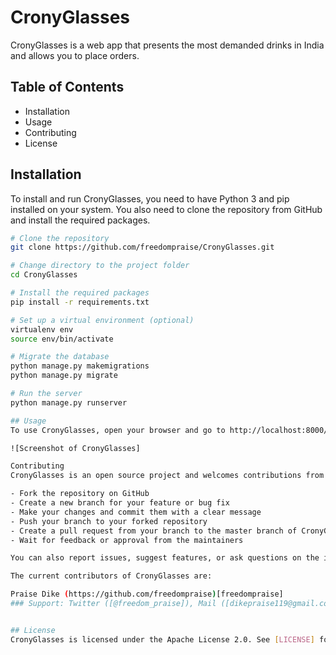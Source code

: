 # CronyGlasses

CronyGlasses is a web app that presents the most demanded drinks in India and allows you to place orders.

## Table of Contents

- Installation
- Usage
- Contributing
- License

## Installation

To install and run CronyGlasses, you need to have Python 3 and pip installed on your system. You also need to clone the repository from GitHub and install the required packages.

```bash
# Clone the repository
git clone https://github.com/freedompraise/CronyGlasses.git

# Change directory to the project folder
cd CronyGlasses

# Install the required packages
pip install -r requirements.txt

# Set up a virtual environment (optional)
virtualenv env
source env/bin/activate

# Migrate the database
python manage.py makemigrations
python manage.py migrate

# Run the server
python manage.py runserver

## Usage
To use CronyGlasses, open your browser and go to http://localhost:8000/. You will see a list of drinks that are popular in India. You can select any drink and see its details, such as price, ingredients, and ratings. You can also place an order by clicking on the order button and filling out the form.

![Screenshot of CronyGlasses]

Contributing
CronyGlasses is an open source project and welcomes contributions from anyone who is interested. If you want to contribute, please follow these steps:

- Fork the repository on GitHub
- Create a new branch for your feature or bug fix
- Make your changes and commit them with a clear message
- Push your branch to your forked repository
- Create a pull request from your branch to the master branch of CronyGlasses
- Wait for feedback or approval from the maintainers

You can also report issues, suggest features, or ask questions on the issues page. Please follow the issue template and provide as much information as possible.

The current contributors of CronyGlasses are:

Praise Dike (https://github.com/freedompraise)[freedompraise]
### Support: Twitter ([@freedom_praise]), Mail ([dikepraise119@gmail.com])


## License
CronyGlasses is licensed under the Apache License 2.0. See [LICENSE] for more details.
```
